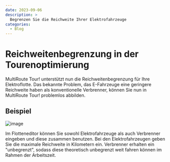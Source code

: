 ```yaml
---
date: 2023-09-06
description: >
  Begrenzen Sie die Reichweite Ihrer Elektrofahrzeuge
categories:
  - Blog
---
```


# Reichweitenbegrenzung in der Tourenoptimierung 

MultiRoute Tour! unterstützt nun die Reichweitenbegrenzung für Ihre Elektroflotte.
Das bekannte Problem, das E-Fahrzeuge eine geringere Reichweite haben als konventionelle Verbrenner, können Sie nun in MultiRoute Tour! problemlos abbilden.

<!-- more -->

## Beispiel 

![image](https://github.com/user-attachments/assets/424c78c6-3da5-49c6-8b22-9734ba319241 "Effiziente Routenplanung für Elektrofahrzeuge")

Im Flotteneditor können Sie sowohl Elektrofahrzeuge als auch Verbrenner eingeben und diese zusammen benutzen.
Bei den Elektrofahrzeugen geben Sie die maximale Reichweite in Kilometern ein. 
Verbrenner erhalten ein "unbegrenzt", sodass diese theoretisch unbegrenzt weit fahren können im Rahmen der Arbeitszeit.

